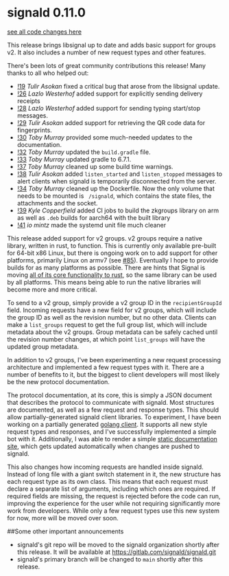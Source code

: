 # signald 0.11.0

[see all code changes here](https://gitlab.com/signald/signald/-/compare/0.10.0...0.11.0)

This release brings libsignal up to date and adds basic support for groups v2. It also includes a number of new request types
and other features. 

There's been lots of great community contributions this release! Many thanks to all who helped out:
* [!19](https://gitlab.com/signald/signald/-/merge_requests/19) *Tulir Asokan* fixed a critical bug that arose from the libsignal update. 
* [!26](https://gitlab.com/signald/signald/-/merge_requests/26) *Lazlo Westerhof* added support for explicitly sending delivery receipts
* [!28](https://gitlab.com/signald/signald/-/merge_requests/28) *Lazlo Westerhof* added support for sending typing start/stop messages.
* [!29](https://gitlab.com/signald/signald/-/merge_requests/29) *Tulir Asokan* added support for retrieving the QR code data for fingerprints.
* [!30](https://gitlab.com/signald/signald/-/merge_requests/30) *Toby Murray* provided some much-needed updates to the documentation.
* [!32](https://gitlab.com/signald/signald/-/merge_requests/32) *Toby Murray* updated the `build.gradle` file.
* [!33](https://gitlab.com/signald/signald/-/merge_requests/33) *Toby Murray* updated gradle to 6.7.1.
* [!37](https://gitlab.com/signald/signald/-/merge_requests/37) *Toby Murray* cleaned up some build time warnings.
* [!38](https://gitlab.com/signald/signald/-/merge_requests/38) *Tulir Asokan* added `listen_started` and `listen_stopped` messages to alert clients when signald is temporarily disconnected from the server.
* [!34](https://gitlab.com/signald/signald/-/merge_requests/34) *Toby Murray* cleaned up the Dockerfile. Now the only volume that needs to be mounted is ` /signald`, which contains the state files, the attachments and the socket.
* [!39](https://gitlab.com/signald/signald/-/merge_requests/39) *Kyle Copperfield* added CI jobs to build the zkgroups library on arm as well as `.deb` builds for aarch64 with the built library
* [!41](https://gitlab.com/signald/signald/-/merge_requests/41) *io mintz* made the systemd unit file much cleaner

This release added support for v2 groups. v2 groups require a native library, written in rust, to function. This is currently
only available pre-built for 64-bit x86 Linux, but there is ongoing work on to add support for other platforms, primarily
Linux on armv7 (see [#85](https://gitlab.com/signald/signald/-/issues/85)). Eventually I hope to provide builds
for as many platforms as possible. There are hints that Signal is moving [all of its core functionality to rust](https://github.com/SignalApp/libsignal-client), so
the same library can be used by all platforms. This means being able to run the native libraries will become more and more
critical.

To send to a v2 group, simply provide a v2 group ID in the `recipientGroupId` field. Incoming requests have a new field
for v2 groups, which will include the group ID as well as the revision number, but no other data. Clients can make a
`list_groups` request to get the full group list, which will include metadata about the v2 groups. Group metadata can be
safely cached until the revision number changes, at which point `list_groups` will have the updated group metadata.

In addition to v2 groups, I've been experimenting a new request processing architecture and implemented a few request types
with it. There are a number of benefits to it, but the biggest to client developers will most likely be the new protocol
documentation.

The protocol documentation, at its core, this is simply a JSON document that describes the protocol to communicate with
signald. Most structures are documented, as well as a few request and response types. This should allow
partially-generated signald client libraries. To experiment, I have been working on a partially generated
[golang client](https://gitlab.com/signald/signald-go). It supports all new style request types and responses, and I've
successfully implemented a simple bot with it. Additionally, I was able to render a simple
[static documentation site](https://signald.org/), which gets updated automatically when changes are pushed to
signald.

This also changes how incoming requests are handled inside signald. Instead of long file with a giant switch statement
in it, the new structure has each request type as its own class.  This means that each request must declare a separate
list of arguments, including which ones are required. If required fields are missing, the request is rejected
before the code can run, improving the experience for the user while not requiring significantly more work from developers.
While only a few request types use this new system for now, more will be moved over soon.

##Some other important announcements
* signald's git repo will be moved to the signald organization shortly after this release. It will be available at
    https://gitlab.com/signald/signald.git
* signald's primary branch will be changed to `main` shortly after this release.

